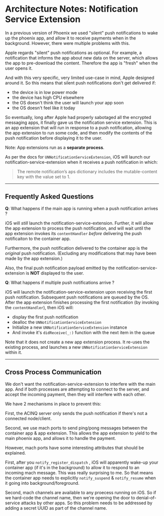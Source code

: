 # Architecture Notes: Notification Service Extension

In a previous version of Phoenix we used "silent" push notifications to wake up the phoenix app, and allow it to receive payments when in the background. However, there were multiple problems with this.



Apple regards "silent" push notifications as optional. For example, a notification that informs the app about new data on the server, which allows the app to pre-download the content. Therefore the app is "fresh" when the user opens it.



And with this very specific, very limited use-case in mind, Apple designed around it. So this means that silent push notifications don't get delivered if:

- the device is in low power mode
- the device has high CPU elsewhere
- the OS doesn't think the user will launch your app soon
- the OS doesn't feel like it today



So eventually, long after Apple had properly sabotaged all the encrypted messaging apps, it finally gave us the notification service extension. This is an app extension that will run in response to a push notification, allowing the app extension to run some code, and then modify the contents of the push notification before displaying it to the user.



Note: App extensions run as a **separate process**.



As per the docs for `UNNotificationServiceExtension`, iOS will launch our notification-service-extension when it receives a push notification in which:

> The remote notification’s aps dictionary includes the mutable-content key with the value set to 1.



---

## Frequently Asked Questions



**Q**: What happens if the main app is running when a push notification arrives ?



iOS will *still* launch the notification-service-extension. Further, it will allow the app extension to process the push notification, and will wait until the app extension invokes its `contentHandler` *before* delivering the push notificaiton to the container app.



Furthermore, the push notification delivered to the container app is the *original* push notification. (Excluding any modifications that may have been made by the app extension.)



Also, the final push notification payload emitted by the notification-service-extension is **NOT** displayed to the user.



**Q**: What happens if multiple push notifications arrive ?



iOS will launch the notification-service-extension upon receiving the first push notification. Subsequent push notifications are queued by the OS. After the app extension finishes processing the first notification (by invoking the `contentHandler`), then iOS will:

- display the first push notification
- dealloc the `UNNotificationServiceExtension`
- Initialize a new `UNNotificationServiceExtension` instance
- And invoke it's `didReceive(_:)` function with the next item in the queue



Note that it does not create a new app extension process. It re-uses the existing process, and launches a new `UNNotificationServiceExtension` within it.



---

## Cross Process Communication



We don't want the notification-service-extension to interfere with the main app. And if both processes are attempting to connect to the server, and accept the incoming payment, then they will interfere with each other.



We have 2 mechanisms in place to prevent this:

First, the ACINQ server only sends the push notification if there's not a connected node/client.

Second, we use mach ports to send ping/pong messages between the container app & app extension. This allows the app extension to yield to the main phoenix app, and allows it to handle the payment.



However, mach ports have some interesting attributes that should be explained.



First, after you `notify_register_dispatch` , iOS will apparently wake-up your container app (if it's in the background) to allow it to respond to an incoming mach message. This was really surprising to me. So that means the container app needs to explicitly `notify_suspend` & `notify_resume` when it going into background/foreground.



Second, mach channels are available to any proecess running on iOS. So if we hard-code the channel name, then we're opening the door to denial-of-service attacks by other apps. So this problem needs to be addressed by adding a secret UUID as part of the channel name.